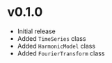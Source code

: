 # v0.1.0
- Initial release
- Added `TimeSeries` class
- Added `HarmonicModel` class
- Added `FourierTransform` class

